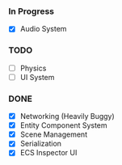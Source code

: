 ### In Progress
- [X] Audio System

### TODO
- [ ] Physics
- [ ] UI System

### DONE
- [X] Networking (Heavily Buggy)
- [X] Entity Component System
- [X] Scene Management 
- [X] Serialization
- [X] ECS Inspector UI
